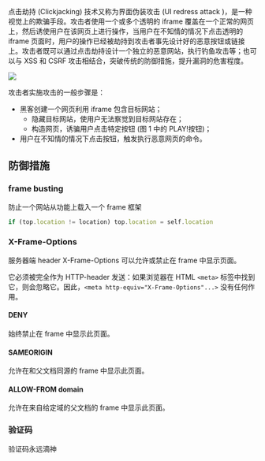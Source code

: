 点击劫持 (Clickjacking) 技术又称为界面伪装攻击 (UI redress attack )，是一种视觉上的欺骗手段。攻击者使用一个或多个透明的 iframe 覆盖在一个正常的网页上，然后诱使用户在该网页上进行操作，当用户在不知情的情况下点击透明的 iframe 页面时，用户的操作已经被劫持到攻击者事先设计好的恶意按钮或链接上。攻击者既可以通过点击劫持设计一个独立的恶意网站，执行钓鱼攻击等；也可以与 XSS 和 CSRF 攻击相结合，突破传统的防御措施，提升漏洞的危害程度。

![](/img/other/2166980-06491836dedab318.webp)

攻击者实施攻击的一般步骤是：

- 黑客创建一个网页利用 iframe 包含目标网站；
  - 隐藏目标网站，使用户无法察觉到目标网站存在；
  - 构造网页，诱骗用户点击特定按钮 (图 1 中的 PLAY!按钮)；
- 用户在不知情的情况下点击按钮，触发执行恶意网页的命令。

## 防御措施

### frame busting

防止一个网站从功能上载入一个 frame 框架

```js
if (top.location != location) top.location = self.location
```

### X-Frame-Options

服务器端 header X-Frame-Options 可以允许或禁止在 frame 中显示页面。

它必须被完全作为 HTTP-header 发送：如果浏览器在 HTML `<meta>` 标签中找到它，则会忽略它。因此，`<meta http-equiv="X-Frame-Options"...>` 没有任何作用。

#### DENY

始终禁止在 frame 中显示此页面。

#### SAMEORIGIN

允许在和父文档同源的 frame 中显示此页面。

#### ALLOW-FROM domain

允许在来自给定域的父文档的 frame 中显示此页面。

### 验证码

验证码永远滴神
